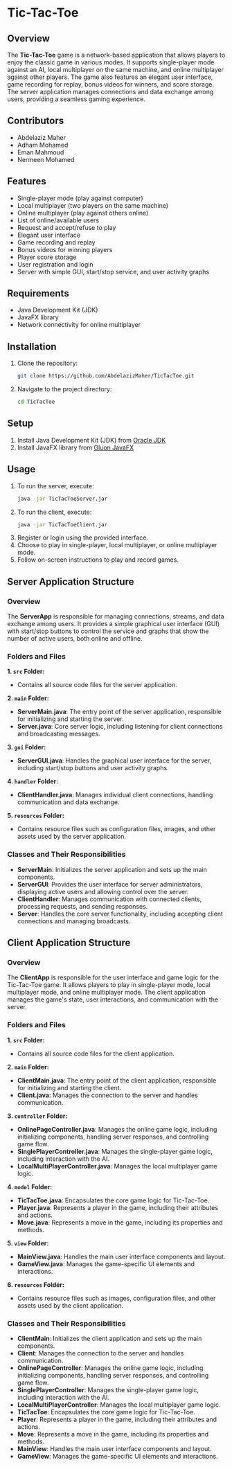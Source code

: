 # Tic-Tac-Toe

## Overview
The **Tic-Tac-Toe** game is a network-based application that allows players to enjoy the classic game in various modes. It supports single-player mode against an AI, local multiplayer on the same machine, and online multiplayer against other players. The game also features an elegant user interface, game recording for replay, bonus videos for winners, and score storage. The server application manages connections and data exchange among users, providing a seamless gaming experience.

## Contributors
- Abdelaziz Maher
- Adham Mohamed 
- Eman Mahmoud
- Nermeen Mohamed

## Features
- Single-player mode (play against computer)
- Local multiplayer (two players on the same machine)
- Online multiplayer (play against others online)
- List of online/available users
- Request and accept/refuse to play
- Elegant user interface
- Game recording and replay
- Bonus videos for winning players
- Player score storage
- User registration and login
- Server with simple GUI, start/stop service, and user activity graphs

## Requirements
- Java Development Kit (JDK)
- JavaFX library
- Network connectivity for online multiplayer

## Installation
1. Clone the repository:
    ```bash
    git clone https://github.com/AbdelazizMaher/TicTacToe.git
    ```
2. Navigate to the project directory:
    ```bash
    cd TicTacToe
    ```

## Setup
1. Install Java Development Kit (JDK) from [Oracle JDK](https://www.oracle.com/java/technologies/javase-downloads.html)
2. Install JavaFX library from [Gluon JavaFX](https://gluonhq.com/products/javafx/)

## Usage
1. To run the server, execute:
    ```bash
    java -jar TicTacToeServer.jar
    ```
2. To run the client, execute:
    ```bash
    java -jar TicTacToeClient.jar
    ```
3. Register or login using the provided interface.
4. Choose to play in single-player, local multiplayer, or online multiplayer mode.
5. Follow on-screen instructions to play and record games.

## Server Application Structure

### Overview
The **ServerApp** is responsible for managing connections, streams, and data exchange among users. It provides a simple graphical user interface (GUI) with start/stop buttons to control the service and graphs that show the number of active users, both online and offline.

### Folders and Files

**1. `src` Folder:**
- Contains all source code files for the server application.

**2. `main` Folder:**
- **ServerMain.java**: The entry point of the server application, responsible for initializing and starting the server.
- **Server.java**: Core server logic, including listening for client connections and broadcasting messages.

**3. `gui` Folder:**
- **ServerGUI.java**: Handles the graphical user interface for the server, including start/stop buttons and user activity graphs.

**4. `handler` Folder:**
- **ClientHandler.java**: Manages individual client connections, handling communication and data exchange.

**5. `resources` Folder:**
- Contains resource files such as configuration files, images, and other assets used by the server application.

### Classes and Their Responsibilities
- **ServerMain**: Initializes the server application and sets up the main components.
- **ServerGUI**: Provides the user interface for server administrators, displaying active users and allowing control over the server.
- **ClientHandler**: Manages communication with connected clients, processing requests, and sending responses.
- **Server**: Handles the core server functionality, including accepting client connections and managing broadcasts.

## Client Application Structure

### Overview
The **ClientApp** is responsible for the user interface and game logic for the Tic-Tac-Toe game. It allows players to play in single-player mode, local multiplayer mode, and online multiplayer mode. The client application manages the game's state, user interactions, and communication with the server.

### Folders and Files

**1. `src` Folder:**
- Contains all source code files for the client application.

**2. `main` Folder:**
- **ClientMain.java**: The entry point of the client application, responsible for initializing and starting the client.
- **Client.java**: Manages the connection to the server and handles communication.

**3. `controller` Folder:**
- **OnlinePageController.java**: Manages the online game logic, including initializing components, handling server responses, and controlling game flow.
- **SinglePlayerController.java**: Manages the single-player game logic, including interaction with the AI.
- **LocalMultiPlayerController.java**: Manages the local multiplayer game logic.

**4. `model` Folder:**
- **TicTacToe.java**: Encapsulates the core game logic for Tic-Tac-Toe.
- **Player.java**: Represents a player in the game, including their attributes and actions.
- **Move.java**: Represents a move in the game, including its properties and methods.

**5. `view` Folder:**
- **MainView.java**: Handles the main user interface components and layout.
- **GameView.java**: Manages the game-specific UI elements and interactions.

**6. `resources` Folder:**
- Contains resource files such as images, configuration files, and other assets used by the client application.

### Classes and Their Responsibilities
- **ClientMain**: Initializes the client application and sets up the main components.
- **Client**: Manages the connection to the server and handles communication.
- **OnlinePageController**: Manages the online game logic, including initializing components, handling server responses, and controlling game flow.
- **SinglePlayerController**: Manages the single-player game logic, including interaction with the AI.
- **LocalMultiPlayerController**: Manages the local multiplayer game logic.
- **TicTacToe**: Encapsulates the core game logic for Tic-Tac-Toe.
- **Player**: Represents a player in the game, including their attributes and actions.
- **Move**: Represents a move in the game, including its properties and methods.
- **MainView**: Handles the main user interface components and layout.
- **GameView**: Manages the game-specific UI elements and interactions.

